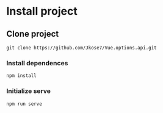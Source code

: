 # Install project

## Clone project 
```
git clone https://github.com/Jkose7/Vue.options.api.git
```

### Install dependences
```
npm install
```

### Initialize serve
```
npm run serve
```
